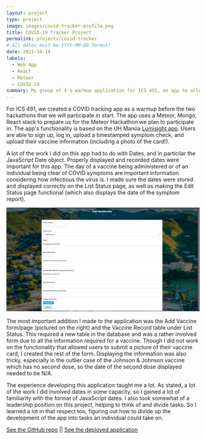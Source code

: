 ```yaml
---
layout: project
type: project
image: images/covid-tracker-profile.png
title: COVID-19 Tracker Project
permalink: projects/covid-tracker
# All dates must be YYYY-MM-DD format!
date: 2021-10-14
labels:
  - Web App
  - React
  - Meteor
  - COVID-19
summary: My group of 4's warmup application for ICS 491, an app to allow one to record COVID symptoms and vaccination status.
---
```


For ICS 491, we created a COVID tracking app as a warmup before the two hackathons that we will participate in start. The app uses a Meteor, Mongo, React stack to prepare us for the Meteor Hackathon we plan to participate in. The app's functionality is based on the UH Manoa [Lumisight app](https://uh.campus.lumisight.com/). Users are able to sign up, log in, upload a timestamped symptom check, and upload their vaccine information (including a photo of the card!).

A lot of the work I did on this app had to do with Dates, and in particilar the JavaScript Date object. Properly displayed and recorded dates were important for this app. The day of a vaccine being administered or of an individual being clear of COVID symptoms are important information considering how infectious the virus is. I made sure the dates were stored and displayed correctly on the List Status page, as well as making the Edit Status page functional (which also displays the date of the symptom report). 

<img class="ui large right floated rounded image" src="../images/covid-tracker-form.png">

The most important addition I made to the application was the Add Vaccine form/page (pictured on the right) and the Vaccine Record table under List Status. This required a new table in the database and was a rather involved form due to all the information required for a vaccine. Though I did not work on the functionality that allowed users to submit a picture of their vaccine card, I created the rest of the form. Displaying the information was also tricky, especially in the outlier case of the Johnson & Johnson vaccine which has no second dose, so the date of the second dose displayed needed to be N/A. 

The experience developing this application taught me a lot. As stated, a lot of the work I did involved dates in some capacity, so I gained a lot of familiarity with the format of JavaScript dates. I also took somewhat of a leadership position on this project, helping to think of and divide tasks. So I learned a lot in that respect too, figuring out how to divide up the development of the app into tasks an individual could take on.

[See the GitHub repo](https://github.com/ICS491-Fall2021/covid-tracker) 
||
[See the deployed application](https://covid-tracker.meteorapp.com/)






